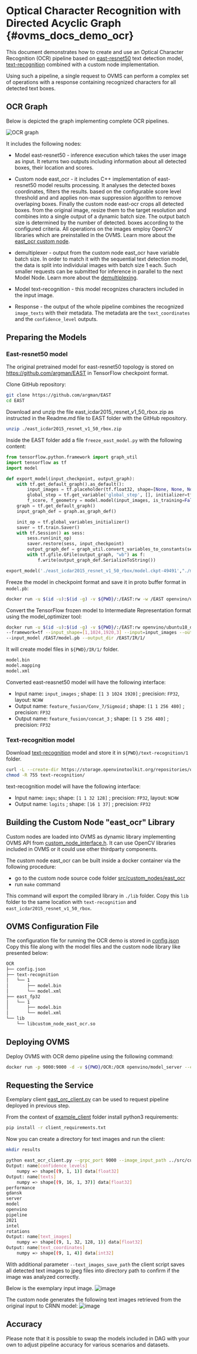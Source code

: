 #  Optical Character Recognition with Directed Acyclic Graph {#ovms_docs_demo_ocr}

This document demonstrates how to create and use an Optical Character Recognition (OCR) pipeline based on [east-resnet50](https://github.com/argman/EAST) text detection model,
[text-recognition](https://github.com/openvinotoolkit/open_model_zoo/tree/master/models/intel/text-recognition-0014) combined with a custom node implementation.

Using such a pipeline, a single request to OVMS can perform a complex set of operations with a response containing
recognized characters for all detected text boxes. 

## OCR Graph

Below is depicted the graph implementing complete OCR pipelines. 

![OCR graph](east_ocr.png)

It includes the following nodes:

- Model east-resnet50 - inference execution which takes the user image as input. It returns two outputs including information about all detected boxes, their location and scores.
- Custom node east_ocr - it includes C++ implementation of east-resnet50 model results processing. It analyses the detected boxes coordinates, filters the results.
based on the configurable score level threshold and and applies non-max suppression algorithm to remove overlaping boxes. Finally the custom node east-ocr crops all detected boxes.
from the original image, resize them to the target resolution and combines into a single output of a dynamic batch size. The output batch size is determined by the number of detected.
boxes according to the configured criteria. All operations on the images employ OpenCV libraries which are preinstalled in the OVMS. Learn more about the [east_ocr custom node](https://github.com/openvinotoolkit/model_server/blob/main/src/custom_nodes/east_ocr).
- demultiplexer - output from the custom node east_ocr have variable batch size. In order to match it with the sequential text detection model, the data is split into individuial images with batch size 1 each.
Such smaller requests can be submitted for inference in parallel to the next Model Node. Learn more about the [demultiplexing](./demultiplexing.md).

- Model text-recognition - this model recognizes characters included in the input image. 
- Response - the output of the whole pipeline combines the recognized `image_texts` with their metadata. 
The metadata are the `text_coordinates` and the `confidence_level` outputs.

## Preparing the Models

### East-resnet50 model

The original pretrained model for east-resnet50 topology is stored on https://github.com/argman/EAST in TensorFlow checkpoint format.

Clone GitHub repository:
```bash
git clone https://github.com/argman/EAST 
cd EAST 
```
Download and unzip the file east_icdar2015_resnet_v1_50_rbox.zip as instructed in the Readme.md file to EAST folder with the GitHub repository.
```bash
unzip ./east_icdar2015_resnet_v1_50_rbox.zip
```
Inside the EAST folder add a file `freeze_east_model.py` with the following content:
```python
from tensorflow.python.framework import graph_util
import tensorflow as tf
import model

def export_model(input_checkpoint, output_graph):
    with tf.get_default_graph().as_default():
        input_images = tf.placeholder(tf.float32, shape=[None, None, None, 3], name='input_images')
        global_step = tf.get_variable('global_step', [], initializer=tf.constant_initializer(0), trainable=False)
        f_score, f_geometry = model.model(input_images, is_training=False)
    graph = tf.get_default_graph()
    input_graph_def = graph.as_graph_def()

    init_op = tf.global_variables_initializer()
    saver = tf.train.Saver()
    with tf.Session() as sess:
        sess.run(init_op)
        saver.restore(sess, input_checkpoint)
        output_graph_def = graph_util.convert_variables_to_constants(sess=sess, input_graph_def=input_graph_def, output_node_names=['feature_fusion/concat_3','feature_fusion/Conv_7/Sigmoid'])
        with tf.gfile.GFile(output_graph, "wb") as f:
            f.write(output_graph_def.SerializeToString())

export_model('./east_icdar2015_resnet_v1_50_rbox/model.ckpt-49491',"./model.pb")
```
Freeze the model in checkpoint format and save it in proto buffer format in `model.pb`:

```bash
docker run -u $(id -u):$(id -g) -v ${PWD}/:/EAST:rw -w /EAST openvino/ubuntu18_dev:2021.3 python3 freeze_east_model.py
```

Convert the TensorFlow frozen model to Intermediate Representation format using the model_optimizer tool:
```bash
docker run -u $(id -u):$(id -g) -v ${PWD}/:/EAST:rw openvino/ubuntu18_dev:2021.3 deployment_tools/model_optimizer/mo.py \
--framework=tf --input_shape=[1,1024,1920,3] --input=input_images --output=feature_fusion/Conv_7/Sigmoid,feature_fusion/concat_3  \
--input_model /EAST/model.pb --output_dir /EAST/IR/1/
```
It will create model files in `${PWD}/IR/1/` folder.
```bash
model.bin
model.mapping
model.xml
```
Converted east-reasnet50 model will have the following interface:
- Input name: `input_images` ; shape: `[1 3 1024 1920]` ; precision: `FP32`, layout: `NCHW`
- Output name: `feature_fusion/Conv_7/Sigmoid` ; shape: `[1 1 256 480]` ; precision: `FP32`
- Output name: `feature_fusion/concat_3` ; shape: `[1 5 256 480]` ; precision: `FP32`

### Text-recognition model
Download [text-recognition](https://github.com/openvinotoolkit/open_model_zoo/tree/master/models/intel/text-recognition-0014) model and store it in `${PWD}/text-recognition/1` folder.
```bash
curl -L --create-dir https://storage.openvinotoolkit.org/repositories/open_model_zoo/2021.4/models_bin/3/text-recognition-0014/FP32/text-recognition-0014.bin -o text-recognition/1/model.bin https://storage.openvinotoolkit.org/repositories/open_model_zoo/2021.4/models_bin/3/text-recognition-0014/FP32/text-recognition-0014.xml -o text-recognition/1/model.xml
chmod -R 755 text-recognition/
```

text-recognition model will have the following interface:
- Input name: `imgs`;  shape: `[1 1 32 128]` ; precision: `FP32`, layout: `NCHW`
- Output name: `logits` ; shape: `[16 1 37]` ; precision: `FP32`

## Building the Custom Node "east_ocr" Library 

Custom nodes are loaded into OVMS as dynamic library implementing OVMS API from [custom_node_interface.h](https://github.com/openvinotoolkit/model_server/blob/main/src/custom_node_interface.h).
It can use OpenCV libraries included in OVMS or it could use other thirdparty components.

The custom node east_ocr can be built inside a docker container via the following procedure:
- go to the custom node source code folder [src/custom_nodes/east_ocr](https://github.com/openvinotoolkit/model_server/blob/main/src/custom_nodes/east_ocr)
- run `make` command

This command will export the compiled library in `./lib` folder.
Copy this `lib` folder to the same location with `text-recognition` and `east_icdar2015_resnet_v1_50_rbox`.

## OVMS Configuration File

The configuration file for running the OCR demo is stored in [config.json](https://github.com/openvinotoolkit/model_server/blob/main/src/custom_nodes/east_ocr/config.json)
Copy this file along with the model files and the custom node library like presented below:
```bash
OCR
├── config.json
├── text-recognition
│   └── 1
│       ├── model.bin
│       └── model.xml
├── east_fp32
│   └── 1
│       ├── model.bin
│       └── model.xml
└── lib
    └── libcustom_node_east_ocr.so
```

## Deploying OVMS

Deploy OVMS with OCR demo pipeline using the following command:

```bash
docker run -p 9000:9000 -d -v ${PWD}/OCR:/OCR openvino/model_server --config_path /OCR/config.json --port 9000
```

## Requesting the Service

Exemplary client [east_orc_client.py](https://github.com/openvinotoolkit/model_server/blob/main/example_client/east_ocr_client.py) can be used to request pipeline deployed in previous step.

From the context of [example_client](https://github.com/openvinotoolkit/model_server/blob/main/example_client) folder install python3 requirements:
```bash
pip install -r client_requirements.txt
``` 

Now you can create a directory for text images and run the client:
```bash
mkdir results
```
```bash
python east_ocr_client.py --grpc_port 9000 --image_input_path ../src/custom_nodes/east_ocr/demo_images/input.jpg --pipeline_name detect_text_images --text_images_save_path ./results/ --image_layout NHWC
Output: name[confidence_levels]
    numpy => shape[(9, 1, 1)] data[float32]
Output: name[texts]
    numpy => shape[(9, 16, 1, 37)] data[float32]
performance
gdansk
server
model
openvino
pipeline
2021
intel
rotations
Output: name[text_images]
    numpy => shape[(9, 1, 32, 128, 1)] data[float32]
Output: name[text_coordinates]
    numpy => shape[(9, 1, 4)] data[int32]
```

With additional parameter `--text_images_save_path` the client script saves all detected text images to jpeg files into directory path to confirm
if the image was analyzed correctly.

Below is  the exemplary input image.
![image](input.jpg)

The custom node generates the following text images retrieved from the original input to CRNN model:
![image](crnn_table.png)

## Accuracy
Please note that it is possible to swap the models included in DAG with your own to adjust pipeline accuracy for various scenarios and datasets.
